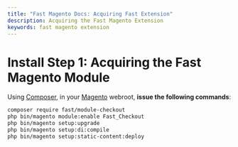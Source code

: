 ```yaml
---
title: "Fast Magento Docs: Acquiring Fast Extension"
description: Acquiring the Fast Magento Extension
keywords: fast magento extension
---
```


# Install Step 1: Acquiring the Fast Magento Module

Using [Composer](https://getcomposer.org/), in your [Magento](https://github.com/fast-af/magento2) webroot, **issue the following commands**:

```bash
composer require fast/module-checkout
php bin/magento module:enable Fast_Checkout
php bin/magento setup:upgrade
php bin/magento setup:di:compile
php bin/magento setup:static-content:deploy
```
